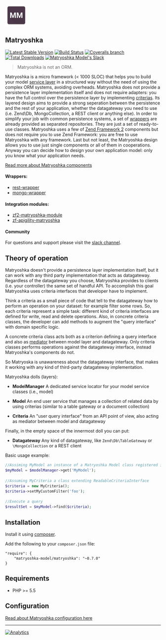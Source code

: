 <img src="./docs/assets/images/matryoshka_logo_hi_res_512.png" width="72px" height="72px"/>

Matryoshka 
----------

[![Latest Stable Version](http://img.shields.io/packagist/v/matryoshka-model/matryoshka.svg?style=flat-square)](https://packagist.org/packages/matryoshka-model/matryoshka) [![Build Status](https://img.shields.io/travis/matryoshka-model/matryoshka/master.svg?style=flat-square)](https://travis-ci.org/matryoshka-model/matryoshka) [![Coveralls branch](https://img.shields.io/coveralls/matryoshka-model/matryoshka/master.svg?style=flat-square)](https://coveralls.io/r/matryoshka-model/matryoshka?branch=master) [![Total Downloads](https://img.shields.io/packagist/dt/matryoshka-model/matryoshka.svg?style=flat-square)](https://packagist.org/packages/matryoshka-model/matryoshka) [![Matryoshka Model's Slack](http://matryoshka-slackin.herokuapp.com/badge.svg?style=flat-square)](http://matryoshka-slackin.herokuapp.com)

> Matryoshka is not an ORM.

Matryoshka is a micro framework (< 1000 SLOC) that helps you to build your model [service layer](http://martinfowler.com/eaaCatalog/serviceLayer.html) in a structured way without the need of using the complex ORM systems, avoiding overheads.
Matryoshka does not provide a persistence layer implementation itself and does not require adapters: you have the full control over the persistence layer by implementing [criterias](http://en.wikipedia.org/wiki/Criteria_Pattern).
Its layered design aims to provide a strong seperation between the persistence and the rest of your application, whether the datagateway you need to use (i.e. Zend\Db, MongoCollection, a REST client or anything else).
In order to simplify your job with common persistence systems, a set of [wrappers](http://en.wikipedia.org/wiki/Wrapper_library) are already provided as separated repositories. They are just a set of ready-to-use classes.
Matryoshka uses a few of [Zend Framework 2](http://framework.zend.com/) components but does not require you to use Zend Framework: you are free to use Matryoshka with any framework.
Last but not least, the Matryoshka design allows you to use just single components or all of them in cooperations. Anyway you can decide how to design your own application model: only you know what your application needs.

[Read more about Matryoshka components](docs/Overview.md)

#### Wrappers:
- [rest-wrapper](https://github.com/matryoshka-model/rest-wrapper)
- [mongo-wrapper](https://github.com/matryoshka-model/mongo-wrapper)

#### Integration modules:
- [zf2-matryoshka-module](https://github.com/matryoshka-model/zf2-matryoshka-module)
- [zf-apigility-matryoshka](https://github.com/matryoshka-model/zf-apigility-matryoshka)

#### Community

For questions and support please visit the [slack channel](http://matryoshka-slackin.herokuapp.com).

## Theory of operation

Matryoshka doesn't provide a persistence layer implementation itself, but it can work with any third party implementation that acts as datagateway. Regardless of the datagateway you choose, Matryoshka provides to clients (i.e. your controller) the same set of handful API. To accomplish this goal Matryoshka uses criteria interfaces that developer have to implement.

Think a criteria as a small piece of code that tell to the datagateway how to perform an operation on your dataset: for example filter some rows. So, each criteria represent a simple task: different kind of criteria interfaces are defined for write, read and delete operations. Also, in concrete criteria classes, the developer can add methods to augment the "query interface" with domain specific logic.

A concrete criteria class acts both as a criterion defining a query interface and also as [mediator](http://en.wikipedia.org/wiki/Mediator_pattern) between model layer and datagateway. Only criteria classes performs operations against the datagateway interface, instead Matryoshka's components do not.

So Matryoska is unawareness about the datagateway interface, that makes it working with any kind of third-party datagateway implementation.

Matryoshka dolls (layers):

* **ModelManager**
    A dedicated service locator for your model service classes (i.e., model)

* **Model**
    An end user service that manages a collection of related data by using criterias (similar to a table gateway or a document collection)

* **Criteria**
    An "user query interface" from an API point of view, also acting as mediator between model and datagateway

Finally, in the empty space of the innermost doll you can put:

* **Datagateway**
    Any kind of datagateway, like `Zend\Db\TableGateway` or `\MongoCollection` or a REST client

Basic usage example:

```php
//Assiming MyModel an instance of a Matryoshka Model class registered in Matryoshka model manager
$myModel = $modelManager->get('MyModel');

//Assuming MyCriteria a class extending ReadableCriteriaInterface
$criteria = new MyCriteria();
$criteria->setMyCustomFilter('foo');

//Execute a query
$resultSet = $myModel->find($criteria);
```

## Installation

Install it using [composer](http://getcomposer.org).

Add the following to your `composer.json` file:

```
"require": {
    "matryoshka-model/matryoshka": "~0.7.0"
}
```

## Requirements

- PHP >= 5.5

## Configuration

[Read about Matryoshka configuration here](docs/Configuration.md)


---

[![Analytics](https://ga-beacon.appspot.com/UA-49657176-2/matryoshka?flat)](https://github.com/igrigorik/ga-beacon)

